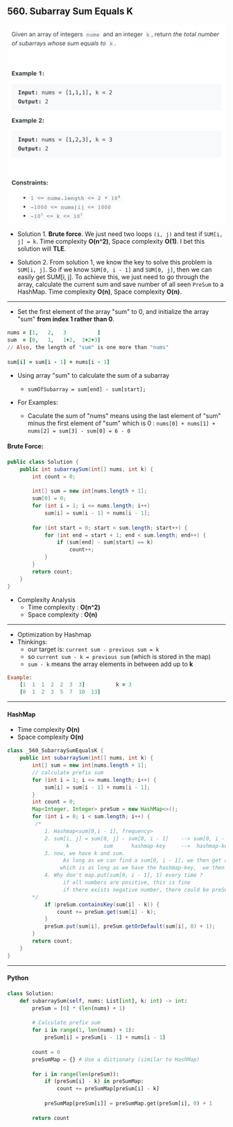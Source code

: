 ## 560. Subarray Sum Equals K
![](img/2022-05-04-12-25-34.png)

- Solution 1. **Brute force**. We just need two loops `(i, j)` and test if 
  `SUM[i, j] = k`. Time complexity **O(n^2)**, Space complexity **O(1)**. 
  I bet this solution will **TLE**.

- Solution 2. From solution 1, we know the key to solve this problem is `SUM[i, j]`. 
  So if we know `SUM[0, i - 1]` and `SUM[0, j]`, then we can easily get SUM[i, j]. To 
  achieve this, we just need to go through the array, calculate the current sum and 
  save number of all seen `PreSum` to a HashMap. Time complexity **O(n)**, Space 
  complexity **O(n)**.
---

- Set the first element of the array "sum" to 0, and initialize the array "sum" 
  **from index 1 rather than 0**.

```ruby
nums = [1,   2,   3          ]
sum  = [0,   1,   1+2,  1+2+3] 
// Also, the length of "sum" is one more than "nums"  

sum[i] = sum[i - 1] + nums[i - 1]
```

- Using array "sum" to calculate the sum of a subarray
  - `sumOfSubarray = sum[end] - sum[start];`

- For Examples:
  - Caculate the sum of "nums" means using 
    the last element of "sum" minus the first element of "sum" which is 0 :
    `nums[0] + nums[1] + nums[2] = sum[3] - sum[0] = 6 - 0`

#### Brute Force:

```java
public class Solution {
    public int subarraySum(int[] nums, int k) {
        int count = 0;
      
        int[] sum = new int[nums.length + 1];
        sum[0] = 0;
        for (int i = 1; i <= nums.length; i++)
            sum[i] = sum[i - 1] + nums[i - 1];
      
        for (int start = 0; start < sum.length; start++) {
            for (int end = start + 1; end < sum.length; end++) {
                if (sum[end] - sum[start] == k)
                    count++;
            }
        }
        return count;
    }
}
```

- Complexity Analysis
  - Time complexity : **O(n^2)**
  - Space complexity : **O(n)**

---

- Optimization by Hashmap
- Thinkings:
  - our target is: `current sum - previous sum = k`
  - so `current sum - k = previous sum` (which is stored in the map)
  - `sum - k` means the array elements in between add up to **k**

```ruby
Example:
    [1  1  1  2  2  3  3]          k = 3
    [0  1  2  3  5  7  10  13]
```

---

#### HashMap

- Time complexity **O(n)**
- Space complexity **O(n)**


```java
class _560_SubarraySumEqualsK {
    public int subarraySum(int[] nums, int k) {
        int[] sum = new int[nums.length + 1];
        // calculate prefix sum
        for (int i = 1; i <= nums.length; i++) {
            sum[i] = sum[i - 1] + nums[i - 1];
        }
        int count = 0;
        Map<Integer, Integer> preSum = new HashMap<>();
        for (int i = 0; i < sum.length; i++) {
         /*
            1. Hashmap<sum[0,i - 1], frequency>
            2. sum[i, j] = sum[0, j] - sum[0, i - 1]    --> sum[0, i - 1] = sum[0, j] - sum[i, j]
                   k           sum      hashmap-key     -->  hashmap-key  =  sum - k
            3. now, we have k and sum.  
                  As long as we can find a sum[0, i - 1], we then get a valid subarray
                 which is as long as we have the hashmap-key,  we then get a valid subarray
            4. Why don't map.put(sum[0, i - 1], 1) every time ?
                  if all numbers are positive, this is fine
                  if there exists negative number, there could be preSum frequency > 1
        */                  
            if (preSum.containsKey(sum[i] - k)) {
                count += preSum.get(sum[i] - k);
            }
            preSum.put(sum[i], preSum.getOrDefault(sum[i], 0) + 1);
        }
        return count;
    }
}

```
---

#### Python

```py
class Solution:
    def subarraySum(self, nums: List[int], k: int) -> int:
        preSum = [0] * (len(nums) + 1)

        # Calculate prefix sum
        for i in range(1, len(nums) + 1):
            preSum[i] = preSum[i - 1] + nums[i - 1]

        count = 0
        preSumMap = {} # Use a dictionary (similar to HashMap)

        for i in range(len(preSum)):
            if (preSum[i] - k) in preSumMap:
                count += preSumMap[preSum[i] - k]

            preSumMap[preSum[i]] = preSumMap.get(preSum[i], 0) + 1

        return count
```
